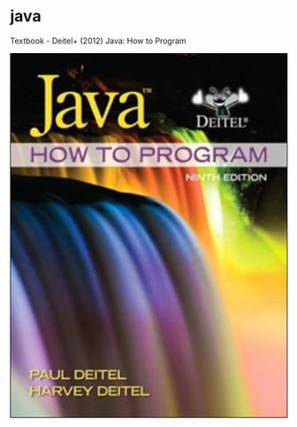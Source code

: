 # java
Textbook - Deitel+ (2012) Java: How to Program 

<kbd >
  <img src="book.jpg" 
     style="border:1px solid black;
            width:500px;"  >
</kbd>
